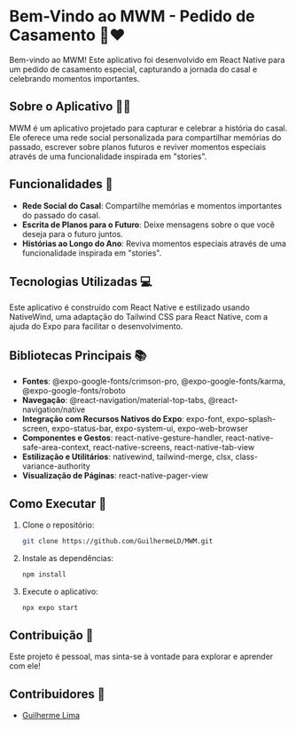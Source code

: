# Bem-Vindo ao MWM - Pedido de Casamento 💍❤️

Bem-vindo ao MWM! Este aplicativo foi desenvolvido em React Native para um pedido de casamento especial, capturando a jornada do casal e celebrando momentos importantes.

## Sobre o Aplicativo 📱✨

MWM é um aplicativo projetado para capturar e celebrar a história do casal. Ele oferece uma rede social personalizada para compartilhar memórias do passado, escrever sobre planos futuros e reviver momentos especiais através de uma funcionalidade inspirada em "stories".

## Funcionalidades 🌟

- **Rede Social do Casal**: Compartilhe memórias e momentos importantes do passado do casal.
- **Escrita de Planos para o Futuro**: Deixe mensagens sobre o que você deseja para o futuro juntos.
- **Histórias ao Longo do Ano**: Reviva momentos especiais através de uma funcionalidade inspirada em "stories".

## Tecnologias Utilizadas 💻

Este aplicativo é construído com React Native e estilizado usando NativeWind, uma adaptação do Tailwind CSS para React Native, com a ajuda do Expo para facilitar o desenvolvimento.

## Bibliotecas Principais 📚

- **Fontes**: @expo-google-fonts/crimson-pro, @expo-google-fonts/karma, @expo-google-fonts/roboto
- **Navegação**: @react-navigation/material-top-tabs, @react-navigation/native
- **Integração com Recursos Nativos do Expo**: expo-font, expo-splash-screen, expo-status-bar, expo-system-ui, expo-web-browser
- **Componentes e Gestos**: react-native-gesture-handler, react-native-safe-area-context, react-native-screens, react-native-tab-view
- **Estilização e Utilitários**: nativewind, tailwind-merge, clsx, class-variance-authority
- **Visualização de Páginas**: react-native-pager-view

## Como Executar 🚀

1. Clone o repositório:
    ```bash
    git clone https://github.com/GuilhermeLD/MWM.git
    ```

2. Instale as dependências:
    ```bash
    npm install
    ```

3. Execute o aplicativo:
    ```bash
    npx expo start
    ```

## Contribuição 🤝

Este projeto é pessoal, mas sinta-se à vontade para explorar e aprender com ele!

## Contribuidores 🌟

- [Guilherme Lima](https://github.com/GuilhermeLD)
